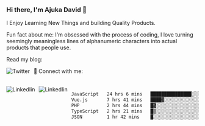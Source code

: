 ### Hi there, I'm Ajuka David 🥷

I Enjoy Learning New Things and building Quality Products.

Fun fact about me: I'm obsessed with the process of coding, I love turning seemingly meaningless lines of alphanumeric characters into actual products that people use.

Read my blog:

<a href="https://tobit.hashnode.dev/"> <img src="https://img.shields.io/badge/Hashnode-2962FF?style=for-the-badge&logo=hashnode&logoColor=white"
     alt="Twitter"
     style="float: left; margin-right: 10px;" /> </a>


📱 Connect with me: 

<br />
<a href="https://www.linkedin.com/in/david-ajuka-630660144/"> <img src="https://img.shields.io/badge/LinkedIn-0077B5?style=for-the-badge&logo=linkedin&logoColor=white"
     alt="LinkedIin"
     style="float: left; margin-right: 10px;" /> </a> <a href="mailto:ajuka.zephiniah@gmail.com"> <img src="https://img.shields.io/badge/Gmail-D14836?style=for-the-badge&logo=gmail&logoColor=white"
     alt="LinkedIin"
     style="float: left; margin-right: 10px;" /> </a>
     

<!--START_SECTION:waka-->

```txt
JavaScript   24 hrs 6 mins   ███████████████░░░░░░░░░░   60.09 %
Vue.js       7 hrs 41 mins   ████▓░░░░░░░░░░░░░░░░░░░░   19.15 %
PHP          2 hrs 44 mins   █▓░░░░░░░░░░░░░░░░░░░░░░░   06.82 %
TypeScript   2 hrs 21 mins   █▒░░░░░░░░░░░░░░░░░░░░░░░   05.89 %
JSON         1 hr 42 mins    █░░░░░░░░░░░░░░░░░░░░░░░░   04.27 %
```

<!--END_SECTION:waka-->
